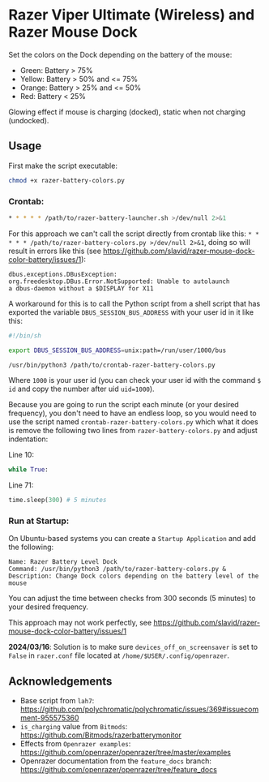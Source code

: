 # Razer Viper Ultimate (Wireless) and Razer Mouse Dock

Set the colors on the Dock depending on the battery of the mouse:

- Green: Battery > 75%
- Yellow: Battery > 50% and <= 75%
- Orange: Battery > 25% and <= 50%
- Red: Battery < 25%

Glowing effect if mouse is charging (docked), static when not charging (undocked).

## Usage

First make the script executable:

```bash
chmod +x razer-battery-colors.py
```

### Crontab:

```bash
* * * * * /path/to/razer-battery-launcher.sh >/dev/null 2>&1
```

For this approach we can't call the script directly from crontab like this: `* * * * * /path/to/razer-battery-colors.py >/dev/null 2>&1`, doing so will result in errors like this (see https://github.com/slavid/razer-mouse-dock-color-battery/issues/1):

```
dbus.exceptions.DBusException: org.freedesktop.DBus.Error.NotSupported: Unable to autolaunch 
a dbus-daemon without a $DISPLAY for X11
```

A workaround for this is to call the Python script from a shell script that has exported the variable `DBUS_SESSION_BUS_ADDRESS` with your user id in it like this:

```bash
#!/bin/sh

export DBUS_SESSION_BUS_ADDRESS=unix:path=/run/user/1000/bus

/usr/bin/python3 /path/to/crontab-razer-battery-colors.py
```

Where `1000` is your user id (you can check your user id with the command `$ id` and copy the number after uid `uid=1000`).

Because you are going to run the script each minute (or your desired frequency), you don't need to have an endless loop, so you would need to use the script named `crontab-razer-battery-colors.py` which what it does is remove the following two lines from `razer-battery-colors.py` and adjust indentation:

Line 10:
```python
while True:
```

Line 71:
```python
time.sleep(300) # 5 minutes
```

### Run at Startup:

On Ubuntu-based systems you can create a `Startup Application` and add the following:

```
Name: Razer Battery Level Dock
Command: /usr/bin/python3 /path/to/razer-battery-colors.py &
Description: Change Dock colors depending on the battery level of the mouse
```

You can adjust the time between checks from 300 seconds (5 minutes) to your desired frequency.

This approach may not work perfectly, see https://github.com/slavid/razer-mouse-dock-color-battery/issues/1

__2024/03/16__: Solution is to make sure `devices_off_on_screensaver` is set to `False` in `razer.conf` file located at `/home/$USER/.config/openrazer`.

## Acknowledgements

- Base script from `lah7`: https://github.com/polychromatic/polychromatic/issues/369#issuecomment-955575360
- `is_charging` value from `Bitmods`: https://github.com/Bitmods/razerbatterymonitor
- Effects from `Openrazer examples`: https://github.com/openrazer/openrazer/tree/master/examples
- Openrazer documentation from the `feature_docs` branch: https://github.com/openrazer/openrazer/tree/feature_docs
